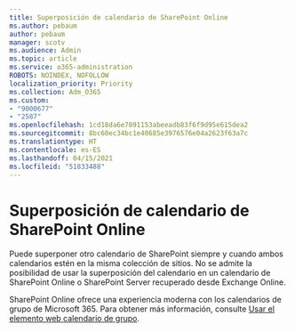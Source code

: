 ```yaml
---
title: Superposición de calendario de SharePoint Online
ms.author: pebaum
author: pebaum
manager: scotv
ms.audience: Admin
ms.topic: article
ms.service: o365-administration
ROBOTS: NOINDEX, NOFOLLOW
localization_priority: Priority
ms.collection: Adm_O365
ms.custom:
- "9000677"
- "2587"
ms.openlocfilehash: 1cd18da6e7091153abeeadb83f6f9d95e615dea2
ms.sourcegitcommit: 8bc60ec34bc1e40685e3976576e04a2623f63a7c
ms.translationtype: HT
ms.contentlocale: es-ES
ms.lasthandoff: 04/15/2021
ms.locfileid: "51833488"
---
```

# <a name="sharepoint-online-calendar-overlay"></a>Superposición de calendario de SharePoint Online

Puede superponer otro calendario de SharePoint siempre y cuando ambos calendarios estén en la misma colección de sitios. No se admite la posibilidad de usar la superposición del calendario en un calendario de SharePoint Online o SharePoint Server recuperado desde Exchange Online.

SharePoint Online ofrece una experiencia moderna con los calendarios de grupo de Microsoft 365. Para obtener más información, consulte [Usar el elemento web calendario de grupo](https://support.microsoft.com/es-ES/office/use-the-group-calendar-web-part-eaf3c04d-5699-48cb-8b5e-3caa887d51ce).

